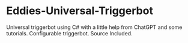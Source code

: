 # Eddies-Universal-Triggerbot
Universal triggerbot using C# with a little help from ChatGPT and some tutorials. Configurable triggerbot. Source Included.
